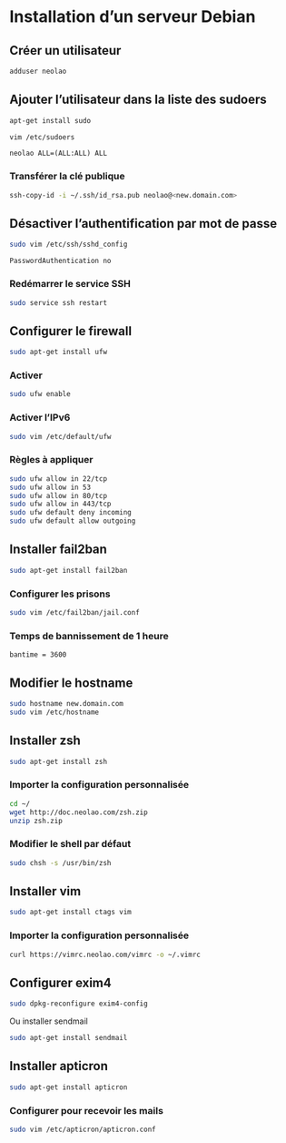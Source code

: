 Installation d’un serveur Debian
================================

Créer un utilisateur
--------------------
```bash
adduser neolao
```

Ajouter l’utilisateur dans la liste des sudoers
-----------------------------------------------
```bash
apt-get install sudo
```

```bash
vim /etc/sudoers
```
```
neolao ALL=(ALL:ALL) ALL
```

### Transférer la clé publique
```bash
ssh-copy-id -i ~/.ssh/id_rsa.pub neolao@<new.domain.com>
```

Désactiver l’authentification par mot de passe
----------------------------------------------
```bash
sudo vim /etc/ssh/sshd_config
```
```
PasswordAuthentication no
```

### Redémarrer le service SSH
```bash
sudo service ssh restart
```

Configurer le firewall
----------------------
```bash
sudo apt-get install ufw
```

### Activer
```bash
sudo ufw enable
```

### Activer l’IPv6
```bash
sudo vim /etc/default/ufw
```

### Règles à appliquer
```bash
sudo ufw allow in 22/tcp
sudo ufw allow in 53
sudo ufw allow in 80/tcp
sudo ufw allow in 443/tcp
sudo ufw default deny incoming
sudo ufw default allow outgoing
```

Installer fail2ban
------------------
```bash
sudo apt-get install fail2ban
```

### Configurer les prisons
```bash
sudo vim /etc/fail2ban/jail.conf
```

### Temps de bannissement de 1 heure
```
bantime = 3600
```

Modifier le hostname
--------------------
```bash
sudo hostname new.domain.com
sudo vim /etc/hostname
```

Installer zsh
-------------
```bash
sudo apt-get install zsh
```

### Importer la configuration personnalisée
```bash
cd ~/
wget http://doc.neolao.com/zsh.zip
unzip zsh.zip
```

### Modifier le shell par défaut
```bash
sudo chsh -s /usr/bin/zsh
```

Installer vim
-------------
```bash
sudo apt-get install ctags vim
```

### Importer la configuration personnalisée
```bash
curl https://vimrc.neolao.com/vimrc -o ~/.vimrc
```

Configurer exim4
----------------
```bash
sudo dpkg-reconfigure exim4-config
```
Ou installer sendmail
```bash
sudo apt-get install sendmail
```

Installer apticron
------------------
```bash
sudo apt-get install apticron
```

### Configurer pour recevoir les mails
```bash
sudo vim /etc/apticron/apticron.conf
```
